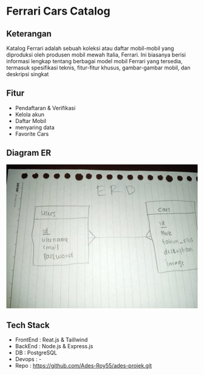 # Ferrari Cars Catalog

## Keterangan
Katalog Ferrari adalah sebuah koleksi atau daftar mobil-mobil yang diproduksi oleh produsen mobil mewah Italia, Ferrari. Ini biasanya berisi informasi lengkap tentang berbagai model mobil Ferrari yang tersedia, termasuk spesifikasi teknis, fitur-fitur khusus, gambar-gambar mobil, dan deskripsi singkat

## Fitur
- Pendaftaran & Verifikasi
- Kelola akun
- Daftar Mobil
- menyaring data
- Favorite Cars

## Diagram ER
![alt text](https://github.com/Ades-Roy55/ades-projek/blob/main/frontend/public/image/erd.jpeg?raw=true)

## Tech Stack
- FrontEnd : Reat.js & Taillwind
- BackEnd : Node.js & Express.js
- DB : PostgreSQL
- Devops : -
- Repo : https://github.com/Ades-Roy55/ades-projek.git
